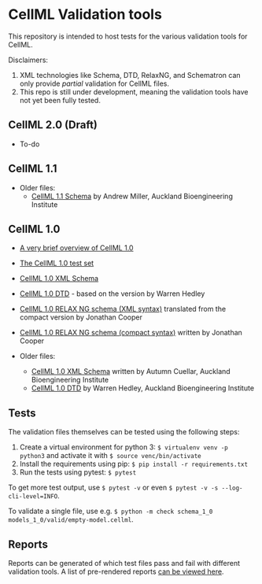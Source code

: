 # CellML Validation tools

This repository is intended to host tests for the various validation tools for CellML.

Disclaimers:

1. XML technologies like Schema, DTD, RelaxNG, and Schematron can only provide *partial* validation for CellML files.
2. This repo is still under development, meaning the validation tools have not yet been fully tested.

## CellML 2.0 (Draft)

* To-do

## CellML 1.1

* Older files:
  * [CellML 1.1 Schema](cellml_1_1/todo/cellml_1_1.xsd) by Andrew Miller, Auckland Bioengineering Institute

## CellML 1.0

* [A very brief overview of CellML 1.0](cellml_1_0/README.md)
* [The CellML 1.0 test set](models_1_0)
* [CellML 1.0 XML Schema](cellml_1_0/cellml_1_0.xsd)
* [CellML 1.0 DTD](cellml_1_0/cellml_1_0.dtd) - based on the version by Warren Hedley
* [CellML 1.0 RELAX NG schema (XML syntax)](cellml_1_0/cellml_1_0.rng) translated from the compact version by Jonathan Cooper
* [CellML 1.0 RELAX NG schema (compact syntax)](cellml_1_0/cellml_1_0.rnc) written by Jonathan Cooper

* Older files:
  * [CellML 1.0 XML Schema](cellml_1_0/deprecated/cellml_1_0_simple.xsd) written by Autumn Cuellar, Auckland Bioengineering Institute
  * [CellML 1.0 DTD](cellml_1_0/deprecated/cellml_1_0.dtd) by Warren Hedley, Auckland Bioengineering Institute
 

## Tests

The validation files themselves can be tested using the following steps:

1. Create a virtual environment for python 3: `$ virtualenv venv -p python3` and activate it with `$ source venc/bin/activate`
2. Install the requirements using pip: `$ pip install -r requirements.txt`
3. Run the tests using pytest: `$ pytest`

To get more test output, use `$ pytest -v` or even `$ pytest -v -s --log-cli-level=INFO`.

To validate a single file, use e.g. `$ python -m check schema_1_0 models_1_0/valid/empty-model.cellml`.


## Reports

Reports can be generated of which test files pass and fail with different validation tools.
A list of pre-rendered reports [can be viewed here](reports/README.md).
